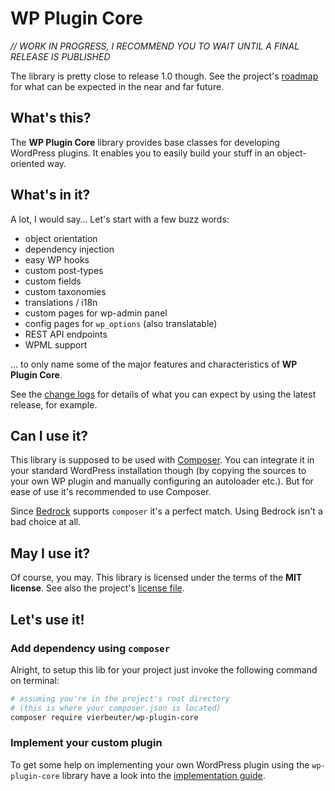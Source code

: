# WP Plugin Core

*// WORK IN PROGRESS, I RECOMMEND YOU TO WAIT UNTIL A FINAL RELEASE IS PUBLISHED*

The library is pretty close to release 1.0 though. See the project's [roadmap](./ROADMAP.md) for what can be expected in the near and far future.

## What's this?

The **WP Plugin Core** library provides base classes for developing WordPress plugins. It enables you to easily build your stuff in an object-oriented way.

## What's in it?

A lot, I would say… Let's start with a few buzz words:

* object orientation
* dependency injection
* easy WP hooks
* custom post-types
* custom fields
* custom taxonomies
* translations / i18n
* custom pages for wp-admin panel
* config pages for `wp_options` (also translatable)
* REST API endpoints
* WPML support

… to only name some of the major features and characteristics of **WP Plugin Core**.

See the [change logs](./CHANGELOG.md) for details of what you can expect by using the latest release, for example.

## Can I use it?

This library is supposed to be used with [Composer](https://getcomposer.org/). You can integrate it in your standard WordPress installation though (by copying the sources to your own WP plugin and manually configuring an autoloader etc.). But for ease of use it's recommended to use Composer.

Since [Bedrock](https://roots.io/bedrock/) supports `composer` it's a perfect match. Using Bedrock isn't a bad choice at all.

## May I use it?

Of course, you may. This library is licensed under the terms of the **MIT license**. See also the project's [license file](./LICENSE).

## Let's use it!

### Add dependency using `composer`

Alright, to setup this lib for your project just invoke the following command on terminal:

```bash
# assuming you're in the project's root directory
# (this is where your composer.json is located)
composer require vierbeuter/wp-plugin-core
```

### Implement your custom plugin

To get some help on implementing your own WordPress plugin using the `wp-plugin-core` library have a look into the [implementation guide](./doc/HOW-TO.md).
